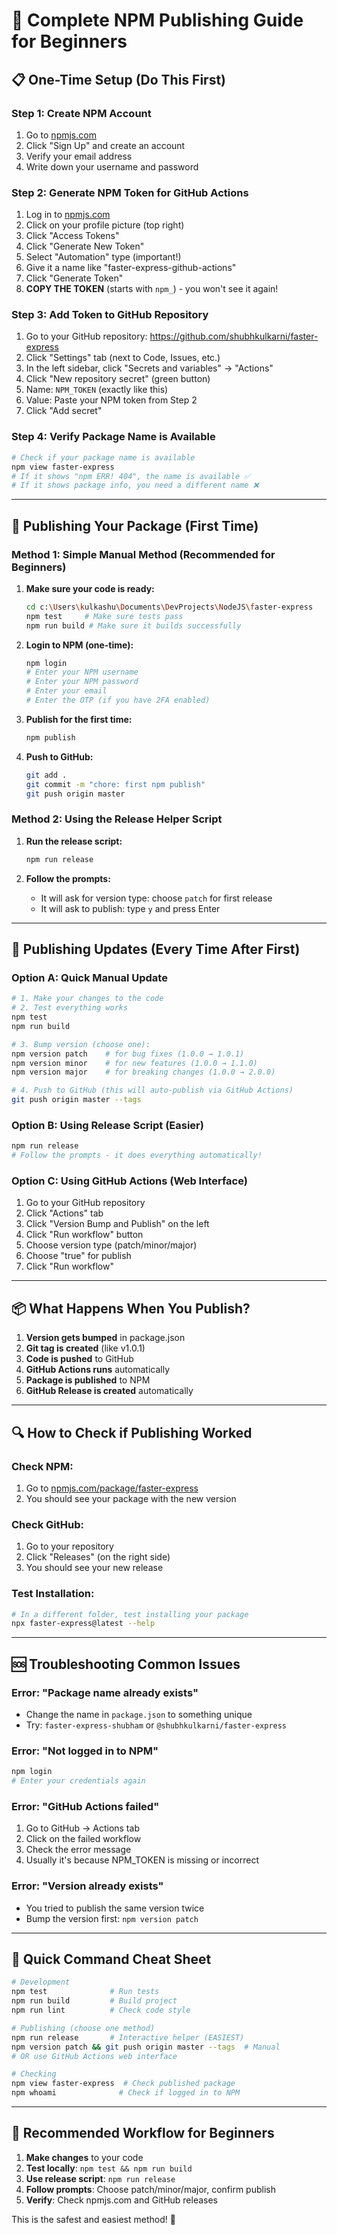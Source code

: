 # 🚀 Complete NPM Publishing Guide for Beginners

## 📋 One-Time Setup (Do This First)

### Step 1: Create NPM Account
1. Go to [npmjs.com](https://www.npmjs.com)
2. Click "Sign Up" and create an account
3. Verify your email address
4. Write down your username and password

### Step 2: Generate NPM Token for GitHub Actions
1. Log in to [npmjs.com](https://www.npmjs.com)
2. Click on your profile picture (top right)
3. Click "Access Tokens"
4. Click "Generate New Token"
5. Select "Automation" type (important!)
6. Give it a name like "faster-express-github-actions"
7. Click "Generate Token"
8. **COPY THE TOKEN** (starts with `npm_`) - you won't see it again!

### Step 3: Add Token to GitHub Repository
1. Go to your GitHub repository: https://github.com/shubhkulkarni/faster-express
2. Click "Settings" tab (next to Code, Issues, etc.)
3. In the left sidebar, click "Secrets and variables" → "Actions"
4. Click "New repository secret" (green button)
5. Name: `NPM_TOKEN` (exactly like this)
6. Value: Paste your NPM token from Step 2
7. Click "Add secret"

### Step 4: Verify Package Name is Available
```bash
# Check if your package name is available
npm view faster-express
# If it shows "npm ERR! 404", the name is available ✅
# If it shows package info, you need a different name ❌
```

---

## 🎯 Publishing Your Package (First Time)

### Method 1: Simple Manual Method (Recommended for Beginners)

1. **Make sure your code is ready:**
   ```bash
   cd c:\Users\kulkashu\Documents\DevProjects\NodeJS\faster-express
   npm test     # Make sure tests pass
   npm run build # Make sure it builds successfully
   ```

2. **Login to NPM (one-time):**
   ```bash
   npm login
   # Enter your NPM username
   # Enter your NPM password
   # Enter your email
   # Enter the OTP (if you have 2FA enabled)
   ```

3. **Publish for the first time:**
   ```bash
   npm publish
   ```

4. **Push to GitHub:**
   ```bash
   git add .
   git commit -m "chore: first npm publish"
   git push origin master
   ```

### Method 2: Using the Release Helper Script

1. **Run the release script:**
   ```bash
   npm run release
   ```

2. **Follow the prompts:**
   - It will ask for version type: choose `patch` for first release
   - It will ask to publish: type `y` and press Enter

---

## 🔄 Publishing Updates (Every Time After First)

### Option A: Quick Manual Update
```bash
# 1. Make your changes to the code
# 2. Test everything works
npm test
npm run build

# 3. Bump version (choose one):
npm version patch    # for bug fixes (1.0.0 → 1.0.1)
npm version minor    # for new features (1.0.0 → 1.1.0)  
npm version major    # for breaking changes (1.0.0 → 2.0.0)

# 4. Push to GitHub (this will auto-publish via GitHub Actions)
git push origin master --tags
```

### Option B: Using Release Script (Easier)
```bash
npm run release
# Follow the prompts - it does everything automatically!
```

### Option C: Using GitHub Actions (Web Interface)
1. Go to your GitHub repository
2. Click "Actions" tab
3. Click "Version Bump and Publish" on the left
4. Click "Run workflow" button
5. Choose version type (patch/minor/major)
6. Choose "true" for publish
7. Click "Run workflow"

---

## 📦 What Happens When You Publish?

1. **Version gets bumped** in package.json
2. **Git tag is created** (like v1.0.1)
3. **Code is pushed** to GitHub
4. **GitHub Actions runs** automatically
5. **Package is published** to NPM
6. **GitHub Release is created** automatically

---

## 🔍 How to Check if Publishing Worked

### Check NPM:
1. Go to [npmjs.com/package/faster-express](https://npmjs.com/package/faster-express)
2. You should see your package with the new version

### Check GitHub:
1. Go to your repository
2. Click "Releases" (on the right side)
3. You should see your new release

### Test Installation:
```bash
# In a different folder, test installing your package
npx faster-express@latest --help
```

---

## 🆘 Troubleshooting Common Issues

### Error: "Package name already exists"
- Change the name in `package.json` to something unique
- Try: `faster-express-shubham` or `@shubhkulkarni/faster-express`

### Error: "Not logged in to NPM"
```bash
npm login
# Enter your credentials again
```

### Error: "GitHub Actions failed"
1. Go to GitHub → Actions tab
2. Click on the failed workflow
3. Check the error message
4. Usually it's because NPM_TOKEN is missing or incorrect

### Error: "Version already exists"
- You tried to publish the same version twice
- Bump the version first: `npm version patch`

---

## 📝 Quick Command Cheat Sheet

```bash
# Development
npm test              # Run tests
npm run build         # Build project
npm run lint          # Check code style

# Publishing (choose one method)
npm run release       # Interactive helper (EASIEST)
npm version patch && git push origin master --tags  # Manual
# OR use GitHub Actions web interface

# Checking
npm view faster-express  # Check published package
npm whoami              # Check if logged in to NPM
```

---

## 🎯 Recommended Workflow for Beginners

1. **Make changes** to your code
2. **Test locally**: `npm test && npm run build`
3. **Use release script**: `npm run release`
4. **Follow prompts**: Choose patch/minor/major, confirm publish
5. **Verify**: Check npmjs.com and GitHub releases

This is the safest and easiest method! 🚀
